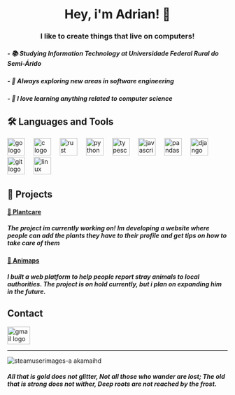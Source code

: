 <h1 align="center">Hey, i'm Adrian! 👋</h1>

<h3 align="center">I like to create things that live on computers!</h3>

##### - 📚 Studying Information Technology at Universidade Federal Rural do Semi-Árido
##### - 🔭 Always exploring new areas in software engineering
##### - 📖 I love learning anything related to computer science

## 🛠 Languages and Tools

<div align="left">
  <img src="https://cdn.jsdelivr.net/gh/devicons/devicon/icons/go/go-original-wordmark.svg" height="40" alt="go logo"  />
  <img width="12" />
  <img src="https://cdn.jsdelivr.net/gh/devicons/devicon/icons/c/c-original.svg" height="40" alt="c logo"  />
  <img width="12" />
  <img src="https://cdn.jsdelivr.net/gh/devicons/devicon/icons/rust/rust-plain.svg" height="40" alt="rust logo"  />
  <img width="12" />
  <img src="https://cdn.jsdelivr.net/gh/devicons/devicon/icons/python/python-original.svg" height="40" alt="python logo"  />
  <img width="12" />
  <img src="https://cdn.jsdelivr.net/gh/devicons/devicon/icons/typescript/typescript-original.svg" height="40" alt="typescript logo"  />
  <img width="12" />
  <img src="https://cdn.jsdelivr.net/gh/devicons/devicon/icons/javascript/javascript-original.svg" height="40" alt="javascript logo"  />
  <img width="12" />
  <img src="https://cdn.jsdelivr.net/gh/devicons/devicon/icons/pandas/pandas-original.svg" height="40" alt="pandas logo"  />
  <img width="12" />
  <img src="https://cdn.jsdelivr.net/gh/devicons/devicon/icons/django/django-plain.svg" height="40" alt="django logo"  />
  <img width="12" />
  <img src="https://cdn.jsdelivr.net/gh/devicons/devicon/icons/git/git-original.svg" height="40" alt="git logo"  />
  <img width="12" />
  <img src="https://cdn.jsdelivr.net/gh/devicons/devicon/icons/linux/linux-original.svg" height="40" alt="linux logo"  />

</div>


## 🚧 Projects


#### [🌱 Plantcare](https://github.com/adrianviniciuscs/plantcare)
##### The project im currently working on! Im developing a website where people can add the plants they have to their profile and get tips on how to take care of them

#### [🐾 Animaps](www.github.com/adrianviniciuscs/animaps)
#####  I built a web platform to help people report stray animals to local authorities. The project is on hold currently, but i plan on expanding him in the future.


## Contact

<div align="left">
  <a href="adrianvinicius.cs@gmail.com" target="_blank">
    <img src="https://raw.githubusercontent.com/maurodesouza/profile-readme-generator/master/src/assets/icons/social/gmail/default.svg" width="52" height="40" alt="gmail logo"  />
  </a>
</div>

___

![steamuserimages-a akamaihd](https://github.com/adrianviniciuscs/adrianviniciuscs/assets/93016748/fc50c32d-9ccc-423f-901d-71430d1358fd)

#### _All that is gold does not glitter, Not all those who wander are lost; The old that is strong does not wither, Deep roots are not reached by the frost._
